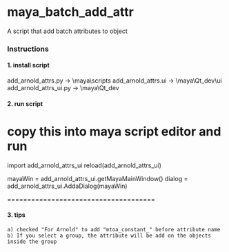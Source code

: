 # maya_batch_add_attr
A script that add batch attributes to object

### Instructions

#### 1. install script
   add_arnold_attrs.py -> \maya\scripts
   add_arnold_attrs.ui -> \maya\Qt_dev\ui 
   add_arnold_attrs_ui.py -> \maya\Qt_dev

#### 2.  run script
   copy this into maya script editor and run
   =====================================

   import add_arnold_attrs_ui
   reload(add_arnold_attrs_ui)

   mayaWin = add_arnold_attrs_ui.getMayaMainWindow()
   dialog = add_arnold_attrs_ui.AddaDialog(mayaWin)

   =====================================

#### 3. tips
    a) checked "For Arnold" to add "mtoa_constant_" before attribute name
    b) If you select a group, the attribute will be add on the objects inside the group
